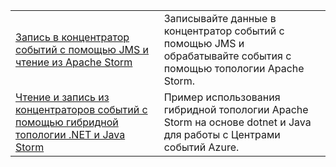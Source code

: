 |  |  |
|---------|---------|
| [Запись в концентратор событий с помощью JMS и чтение из Apache Storm][1] | Записывайте данные в концентратор событий с помощью JMS и обрабатывайте события с помощью топологии Apache Storm. 
| [Чтение и запись из концентраторов событий с помощью гибридной топологии .NET и Java Storm][2] | Пример использования гибридной топологии Apache Storm на основе dotnet и Java для работы с Центрами событий Azure.

[1]: https://azure.microsoft.com/resources/samples/event-hubs-java-storm-sender-jms-receiver/
[2]: https://azure.microsoft.com/resources/samples/hdinsight-dotnet-java-storm-eventhub/
